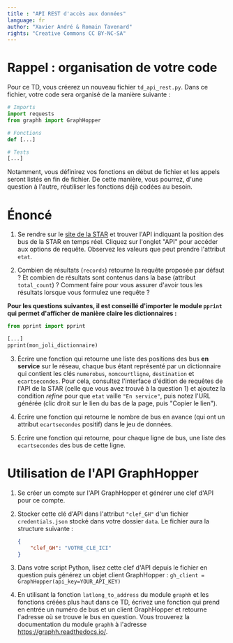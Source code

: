 ```yaml
---
title : "API REST d'accès aux données"
language: fr
author: "Xavier André & Romain Tavenard"
rights: "Creative Commons CC BY-NC-SA"
---
```


# Rappel : organisation de votre code

Pour ce TD, vous créerez un nouveau fichier `td_api_rest.py`.
Dans ce fichier, votre code sera organisé de la manière suivante :

```python
# Imports
import requests
from graphh import GraphHopper

# Fonctions
def [...]

# Tests
[...]
```

Notamment, vous définirez vos fonctions en début de fichier et les appels
seront listés en fin de fichier. De cette manière, vous pourrez, d'une question
à l'autre, réutiliser les fonctions déjà codées au besoin.


# Énoncé

1. Se rendre sur le [site de la STAR](https://data.explore.star.fr/explore/)
et trouver l'API indiquant la position des bus de la STAR en temps réel.
Cliquez sur l'onglet "API" pour accéder aux options de requête.
Observez les valeurs que peut prendre l'attribut `etat`.

2. Combien de résultats (`records`) retourne la requête proposée par défaut ? Et combien de
résultats sont contenus dans la base (attribut `total_count`) ? Comment faire pour vous assurer 
d'avoir tous les résultats lorsque vous formulez une requête ?

**Pour les questions suivantes, il est conseillé d'importer le module `pprint` qui permet
d'afficher de manière claire les dictionnaires :**

```python
from pprint import pprint

[...]
pprint(mon_joli_dictionnaire)
```

3. Écrire une fonction qui retourne une liste des positions des bus **en service** sur le réseau, 
chaque bus étant représenté par un dictionnaire qui contient les clés `numerobus`, `nomcourtligne`, 
`destination` et `ecartsecondes`.
Pour cela, consultez l'interface d'édition de requêtes de l'API de la STAR (celle que vous 
avez trouvé à la question 1) et ajoutez la condition _refine_ pour que `etat` vaille `"En service"`, puis
notez l'URL générée (clic droit sur le lien du bas de la page, puis "Copier le lien").


4. Écrire une fonction qui retourne le nombre de bus en avance (qui ont un attribut 
`ecartsecondes` positif) dans le jeu de données.


5. Écrire une fonction qui retourne, pour chaque ligne de bus, une liste des `ecartsecondes` 
des bus de cette ligne.

# Utilisation de l'API GraphHopper

1. Se créer un compte sur l'API GraphHopper et générer une clef d'API pour ce compte.

2. Stocker cette clé d'API dans l'attribut `"clef_GH"` d'un fichier `credentials.json` stocké dans 
votre dossier `data`. Le fichier aura la structure suivante :

    ```json
    {
        "clef_GH": "VOTRE_CLE_ICI"
    }
    ```

3. Dans votre script Python, lisez cette clef d'API depuis le fichier en question puis générez
un objet client GraphHopper : `gh_client = GraphHopper(api_key=YOUR_API_KEY)`

4. En utilisant la fonction `latlong_to_address` du module `graphh` et les fonctions créées plus 
haut dans ce TD, écrivez une fonction qui prend en entrée un numéro de bus et un client GraphHopper
et retourne l'adresse où se trouve le bus en question.
Vous trouverez la documentation du module `graphh` à l'adresse <https://graphh.readthedocs.io/>.